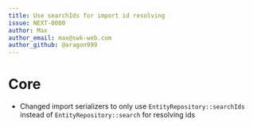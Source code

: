 ```yaml
---
title: Use searchIds for import id resolving
issue: NEXT-0000
author: Max
author_email: max@swk-web.com
author_github: @aragon999
---
```

# Core
* Changed import serializers to only use `EntityRepository::searchIds` instead of `EntityRepository::search` for resolving ids
